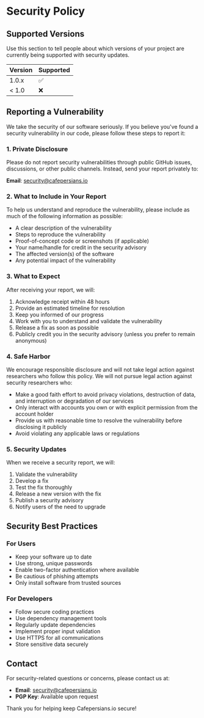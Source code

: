 # Security Policy

## Supported Versions

Use this section to tell people about which versions of your project are
currently being supported with security updates.

| Version | Supported          |
| ------- | ------------------ |
| 1.0.x   | :white_check_mark: |
| < 1.0   | :x:                |

## Reporting a Vulnerability

We take the security of our software seriously. If you believe you've found a
security vulnerability in our code, please follow these steps to report it:

### 1. Private Disclosure

Please do not report security vulnerabilities through public GitHub issues,
discussions, or other public channels. Instead, send your report privately to:

**Email**: security@cafepersians.io

### 2. What to Include in Your Report

To help us understand and reproduce the vulnerability, please include as much
of the following information as possible:

- A clear description of the vulnerability
- Steps to reproduce the vulnerability
- Proof-of-concept code or screenshots (if applicable)
- Your name/handle for credit in the security advisory
- The affected version(s) of the software
- Any potential impact of the vulnerability

### 3. What to Expect

After receiving your report, we will:

1. Acknowledge receipt within 48 hours
2. Provide an estimated timeline for resolution
3. Keep you informed of our progress
4. Work with you to understand and validate the vulnerability
5. Release a fix as soon as possible
6. Publicly credit you in the security advisory (unless you prefer to remain anonymous)

### 4. Safe Harbor

We encourage responsible disclosure and will not take legal action against
researchers who follow this policy. We will not pursue legal action against
security researchers who:

- Make a good faith effort to avoid privacy violations, destruction of data,
  and interruption or degradation of our services
- Only interact with accounts you own or with explicit permission from the
  account holder
- Provide us with reasonable time to resolve the vulnerability before
  disclosing it publicly
- Avoid violating any applicable laws or regulations

### 5. Security Updates

When we receive a security report, we will:

1. Validate the vulnerability
2. Develop a fix
3. Test the fix thoroughly
4. Release a new version with the fix
5. Publish a security advisory
6. Notify users of the need to upgrade

## Security Best Practices

### For Users

- Keep your software up to date
- Use strong, unique passwords
- Enable two-factor authentication where available
- Be cautious of phishing attempts
- Only install software from trusted sources

### For Developers

- Follow secure coding practices
- Use dependency management tools
- Regularly update dependencies
- Implement proper input validation
- Use HTTPS for all communications
- Store sensitive data securely

## Contact

For security-related questions or concerns, please contact us at:

- **Email**: security@cafepersians.io
- **PGP Key**: Available upon request

Thank you for helping keep Cafepersians.io secure!
